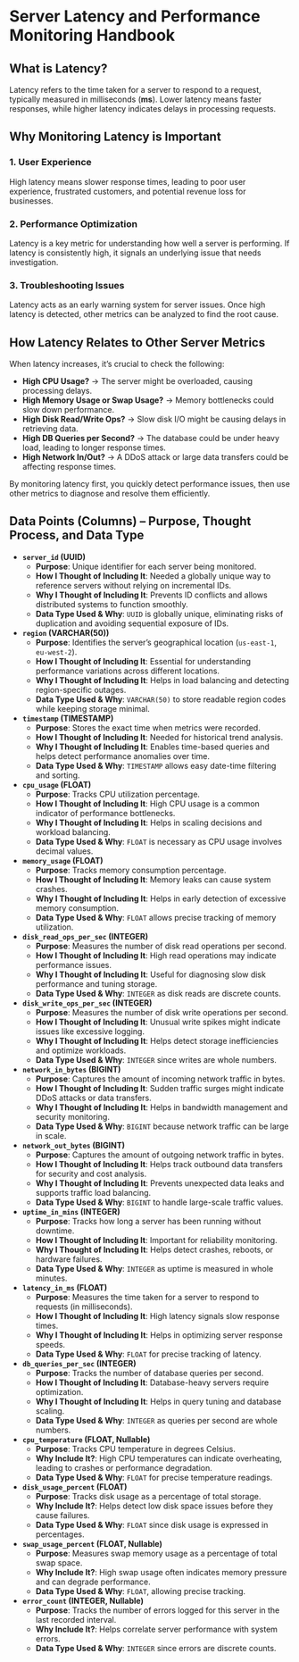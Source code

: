 # Server Latency and Performance Monitoring Handbook

## **What is Latency?**

Latency refers to the time taken for a server to respond to a request, typically measured in milliseconds (**ms**). Lower latency means faster responses, while higher latency indicates delays in processing requests.

## **Why Monitoring Latency is Important**

### **1. User Experience**

High latency means slower response times, leading to poor user experience, frustrated customers, and potential revenue loss for businesses.

### **2. Performance Optimization**

Latency is a key metric for understanding how well a server is performing. If latency is consistently high, it signals an underlying issue that needs investigation.

### **3. Troubleshooting Issues**

Latency acts as an early warning system for server issues. Once high latency is detected, other metrics can be analyzed to find the root cause.

## **How Latency Relates to Other Server Metrics**

When latency increases, it’s crucial to check the following:

- **High CPU Usage?** → The server might be overloaded, causing processing delays.
- **High Memory Usage or Swap Usage?** → Memory bottlenecks could slow down performance.
- **High Disk Read/Write Ops?** → Slow disk I/O might be causing delays in retrieving data.
- **High DB Queries per Second?** → The database could be under heavy load, leading to longer response times.
- **High Network In/Out?** → A DDoS attack or large data transfers could be affecting response times.

By monitoring latency first, you quickly detect performance issues, then use other metrics to diagnose and resolve them efficiently.

## **Data Points (Columns) – Purpose, Thought Process, and Data Type**

- **`server_id` (UUID)**
    - **Purpose**: Unique identifier for each server being monitored.
    - **How I Thought of Including It**: Needed a globally unique way to reference servers without relying on incremental IDs.
    - **Why I Thought of Including It**: Prevents ID conflicts and allows distributed systems to function smoothly.
    - **Data Type Used & Why**: `UUID` is globally unique, eliminating risks of duplication and avoiding sequential exposure of IDs.
- **`region` (VARCHAR(50))**
    - **Purpose**: Identifies the server’s geographical location (`us-east-1`, `eu-west-2`).
    - **How I Thought of Including It**: Essential for understanding performance variations across different locations.
    - **Why I Thought of Including It**: Helps in load balancing and detecting region-specific outages.
    - **Data Type Used & Why**: `VARCHAR(50)` to store readable region codes while keeping storage minimal.
- **`timestamp` (TIMESTAMP)**
    - **Purpose**: Stores the exact time when metrics were recorded.
    - **How I Thought of Including It**: Needed for historical trend analysis.
    - **Why I Thought of Including It**: Enables time-based queries and helps detect performance anomalies over time.
    - **Data Type Used & Why**: `TIMESTAMP` allows easy date-time filtering and sorting.
- **`cpu_usage` (FLOAT)**
    - **Purpose**: Tracks CPU utilization percentage.
    - **How I Thought of Including It**: High CPU usage is a common indicator of performance bottlenecks.
    - **Why I Thought of Including It**: Helps in scaling decisions and workload balancing.
    - **Data Type Used & Why**: `FLOAT` is necessary as CPU usage involves decimal values.
- **`memory_usage` (FLOAT)**
    - **Purpose**: Tracks memory consumption percentage.
    - **How I Thought of Including It**: Memory leaks can cause system crashes.
    - **Why I Thought of Including It**: Helps in early detection of excessive memory consumption.
    - **Data Type Used & Why**: `FLOAT` allows precise tracking of memory utilization.
- **`disk_read_ops_per_sec` (INTEGER)**
    - **Purpose**: Measures the number of disk read operations per second.
    - **How I Thought of Including It**: High read operations may indicate performance issues.
    - **Why I Thought of Including It**: Useful for diagnosing slow disk performance and tuning storage.
    - **Data Type Used & Why**: `INTEGER` as disk reads are discrete counts.
- **`disk_write_ops_per_sec` (INTEGER)**
    - **Purpose**: Measures the number of disk write operations per second.
    - **How I Thought of Including It**: Unusual write spikes might indicate issues like excessive logging.
    - **Why I Thought of Including It**: Helps detect storage inefficiencies and optimize workloads.
    - **Data Type Used & Why**: `INTEGER` since writes are whole numbers.
- **`network_in_bytes` (BIGINT)**
    - **Purpose**: Captures the amount of incoming network traffic in bytes.
    - **How I Thought of Including It**: Sudden traffic surges might indicate DDoS attacks or data transfers.
    - **Why I Thought of Including It**: Helps in bandwidth management and security monitoring.
    - **Data Type Used & Why**: `BIGINT` because network traffic can be large in scale.
- **`network_out_bytes` (BIGINT)**
    - **Purpose**: Captures the amount of outgoing network traffic in bytes.
    - **How I Thought of Including It**: Helps track outbound data transfers for security and cost analysis.
    - **Why I Thought of Including It**: Prevents unexpected data leaks and supports traffic load balancing.
    - **Data Type Used & Why**: `BIGINT` to handle large-scale traffic values.
- **`uptime_in_mins` (INTEGER)**
    - **Purpose**: Tracks how long a server has been running without downtime.
    - **How I Thought of Including It**: Important for reliability monitoring.
    - **Why I Thought of Including It**: Helps detect crashes, reboots, or hardware failures.
    - **Data Type Used & Why**: `INTEGER` as uptime is measured in whole minutes.
- **`latency_in_ms` (FLOAT)**
    - **Purpose**: Measures the time taken for a server to respond to requests (in milliseconds).
    - **How I Thought of Including It**: High latency signals slow response times.
    - **Why I Thought of Including It**: Helps in optimizing server response speeds.
    - **Data Type Used & Why**: `FLOAT` for precise tracking of latency.
- **`db_queries_per_sec` (INTEGER)**
    - **Purpose**: Tracks the number of database queries per second.
    - **How I Thought of Including It**: Database-heavy servers require optimization.
    - **Why I Thought of Including It**: Helps in query tuning and database scaling.
    - **Data Type Used & Why**: `INTEGER` as queries per second are whole numbers.
- **`cpu_temperature` (FLOAT, Nullable)**
    - **Purpose**: Tracks CPU temperature in degrees Celsius.
    - **Why Include It?**: High CPU temperatures can indicate overheating, leading to crashes or performance degradation.
    - **Data Type Used & Why**: `FLOAT` for precise temperature readings.
- **`disk_usage_percent` (FLOAT)**
    - **Purpose**: Tracks disk usage as a percentage of total storage.
    - **Why Include It?**: Helps detect low disk space issues before they cause failures.
    - **Data Type Used & Why**: `FLOAT` since disk usage is expressed in percentages.
- **`swap_usage_percent` (FLOAT, Nullable)**
    - **Purpose**: Measures swap memory usage as a percentage of total swap space.
    - **Why Include It?**: High swap usage often indicates memory pressure and can degrade performance.
    - **Data Type Used & Why**: `FLOAT`, allowing precise tracking.
- **`error_count` (INTEGER, Nullable)**
    - **Purpose**: Tracks the number of errors logged for this server in the last recorded interval.
    - **Why Include It?**: Helps correlate server performance with system errors.
    - **Data Type Used & Why**: `INTEGER` since errors are discrete counts.
